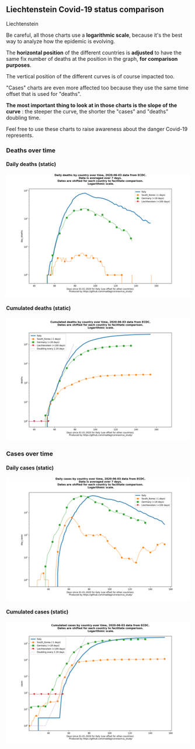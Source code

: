 ## Liechtenstein Covid-19 status comparison 

Liechtenstein



Be careful, all those charts use a **logarithmic scale**, because it's the best way to analyze how the epidemic is evolving.
 
The **horizontal position** of the different countries is **adjusted** to have the same fix number of deaths at the position in the graph, **for comparison purposes**.

The vertical position of the different curves is of course impacted too.

"Cases" charts are even more affected too because they use the same time offset that is used for "deaths".

**The most important thing to look at in those charts is the slope of the curve** : the steeper the curve, the shorter the "cases" and "deaths" doubling time.

Feel free to use these charts to raise awareness about the danger Covid-19 represents. 


 
### Deaths over time
 
#### Daily deaths (static)
![Liechtenstein covid-19 daily deaths static chart](https://raw.githubusercontent.com/madlag/coronavirus_study/master/notebooks/graphs/2020-06-03/countries/Liechtenstein/2020-06-03_Liechtenstein_day_deaths.png "Liechtenstein covid-19 day_deaths static chart")   
 
#### Cumulated deaths (static)
![Liechtenstein covid-19 cumulated deaths static chart](https://raw.githubusercontent.com/madlag/coronavirus_study/master/notebooks/graphs/2020-06-03/countries/Liechtenstein/2020-06-03_Liechtenstein_deaths.png "Liechtenstein covid-19 deaths static chart")   

 
### Cases over time
 
#### Daily cases (static)
![Liechtenstein covid-19 daily cases static chart](https://raw.githubusercontent.com/madlag/coronavirus_study/master/notebooks/graphs/2020-06-03/countries/Liechtenstein/2020-06-03_Liechtenstein_day_cases.png "Liechtenstein covid-19 day_cases static chart")   
 
#### Cumulated cases (static)
![Liechtenstein covid-19 cumulated cases static chart](https://raw.githubusercontent.com/madlag/coronavirus_study/master/notebooks/graphs/2020-06-03/countries/Liechtenstein/2020-06-03_Liechtenstein_cases.png "Liechtenstein covid-19 cases static chart")   

